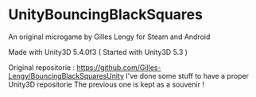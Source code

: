 # UnityBouncingBlackSquares

An original microgame by Gilles Lengy for Steam and Android

Made with Unity3D 5.4.0f3
( Started with Unity3D 5.3 )

Original repositorie : https://github.com/Gilles-Lengy/BouncingBlackSquaresUnity
I've done some stuff to have a proper Unity3D repositorie
The previous one is kept as a souvenir !
